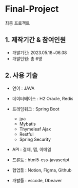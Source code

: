# Final-Project
 최종 프로젝트


## 1. 제작기간 & 참여인원
- 개발기간: 2023.05.18~06.08
- 개발인원: 총 6명


## 2. 사용 기술
- 언어 : JAVA
- 데이터베이스 : H2 Oracle, Redis
- 프레임워크 : Spring Boot
    - jpa
    - Mybatis
    - Thymeleaf Ajax
    - Restful
    - Spring Security

- API : 결제, 맵, 이메일
- 프론트 : html5-css-javascript
- 협업툴 : Notion, Figma, Github
- 개발툴 : vscode, Dbeaver
